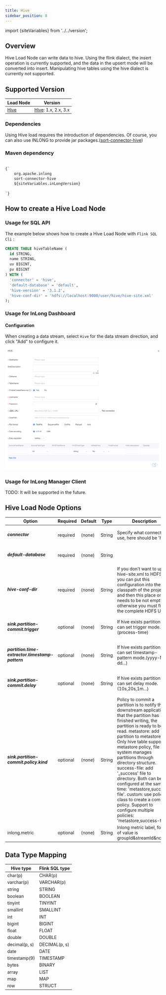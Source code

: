 ```yaml
---
title: Hive
sidebar_position: 8
---
```


import {siteVariables} from '../../version';

## Overview
Hive Load Node can write data to hive. Using the flink dialect, the insert operation is currently supported, and the data in the upsert mode will be converted into insert.
Manipulating hive tables using the hive dialect is currently not supported.

## Supported Version

| Load Node                           | Version                                            | 
|-------------------------------------|----------------------------------------------------|
| [Hive](./hive.md) | [Hive](https://nightlies.apache.org/flink/flink-docs-master/docs/connectors/table/hive/overview/#supported-hive-versions): 1.x, 2.x, 3.x |

### Dependencies

Using Hive load requires the introduction of dependencies.
Of course, you can also use INLONG to provide jar packages.([sort-connector-hive](https://inlong.apache.org/download/))

### Maven dependency

<pre><code parentName="pre">
{`<dependency>
    <groupId>org.apache.inlong</groupId>
    <artifactId>sort-connector-hive</artifactId>
    <version>${siteVariables.inLongVersion}</version>
</dependency>
`}
</code></pre>
## How to create a Hive Load Node

### Usage for SQL API

The example below shows how to create a Hive Load Node with `Flink SQL Cli` :

```sql
CREATE TABLE hiveTableName (
  id STRING,
  name STRING,
  uv BIGINT,
  pv BIGINT
) WITH (
  'connector' = 'hive',
  'default-database' = 'default',
  'hive-version' = '3.1.2',
  'hive-conf-dir' = 'hdfs://localhost:9000/user/hive/hive-site.xml'
);
```
### Usage for InLong Dashboard

#### Configuration
When creating a data stream, select `Hive` for the data stream direction, and click "Add" to configure it.

![Hive Configuration](img/hive.png)

### Usage for InLong Manager Client

TODO: It will be supported in the future.

## Hive Load Node Options
<table class="table table-bordered">
    <thead>
      <tr>
        <th class="text-left" style={{width: '25%'}}>Option</th>
        <th class="text-center" style={{width: '8%'}}>Required</th>
        <th class="text-center" style={{width: '7%'}}>Default</th>
        <th class="text-center" style={{width: '10%'}}>Type</th>
        <th class="text-center" style={{width: '50%'}}>Description</th>
      </tr>
    </thead>
    <tbody>
    <tr>
        <td><h5>connector</h5></td>
        <td>required</td>
        <td style={{wordWrap: 'break-word'}}>(none)</td>
        <td>String</td>
        <td>Specify what connector to use, here should be 'hive'.</td>
    </tr>
    <tr>
      <td><h5>default-database</h5></td>
      <td>required</td>
      <td style={{wordWrap: 'break-word'}}>(none)</td>
      <td>String</td>
      <td></td>
    </tr>
    <tr>
      <td><h5>hive-conf-dir</h5></td>
      <td>required</td>
      <td style={{wordWrap: 'break-word'}}>(none)</td>
      <td>String</td>
      <td>If you don't want to upload hive-site.xml to HDFS, 
      you can put this configuration into the classpath of the project,
      and then this place only needs to be not empty, 
      otherwise you must fill in the complete HDFS URL.</td>
    </tr>
    <tr>
      <td><h5>sink.partition-commit.trigger</h5></td>
      <td>optional</td>
      <td style={{wordWrap: 'break-word'}}>(none)</td>
      <td>String</td>
      <td>If hive exists partition you can set trigger mode.(process-time)</td>
    </tr>
    <tr>
      <td><h5>partition.time-extractor.timestamp-pattern</h5></td>
      <td>optional</td>
      <td style={{wordWrap: 'break-word'}}>(none)</td>
      <td>String</td>
      <td>If hive exists partition you can set timestamp-pattern mode.(yyyy-MM-dd...)</td>
    </tr>
    <tr>
      <td><h5>sink.partition-commit.delay</h5></td>
      <td>optional</td>
      <td style={{wordWrap: 'break-word'}}>(none)</td>
      <td>String</td>
      <td>If hive exists partition you can set delay  mode.(10s,20s,1m...)</td>
    </tr>
    <tr>
      <td><h5>sink.partition-commit.policy.kind</h5></td>
      <td>optional</td>
      <td style={{wordWrap: 'break-word'}}>(none)</td>
      <td>String</td>
      <td>Policy to commit a partition is to notify the downstream application that the partition has finished writing, 
      the partition is ready to be read. metastore: add partition to metastore. 
      Only hive table supports metastore policy, file system manages partitions through directory structure.
      success-file: add '_success' file to directory. Both can be configured at the same time: 'metastore,success-file'.
      custom: use policy class to create a commit policy.
      Support to configure multiple policies: 'metastore,success-file'.</td>
    </tr>
    <tr>
      <td>inlong.metric</td>
      <td>optional</td>
      <td style={{wordWrap: 'break-word'}}>(none)</td>
      <td>String</td>
      <td>Inlong metric label, format of value is groupId&streamId&nodeId.</td> 
    </tr>
    </tbody>
</table>

## Data Type Mapping
<div class="wy-table-responsive">
<table class="colwidths-auto docutils">
    <thead>
      <tr>
        <th class="text-left">Hive type</th>
        <th class="text-left">Flink SQL type</th>
      </tr>
    </thead>
    <tbody>
    <tr>
      <td>char(p)</td>
      <td>CHAR(p)</td>
    </tr>
    <tr>
      <td>varchar(p)</td>
      <td>VARCHAR(p)</td>
    </tr>
    <tr>
      <td>string</td>
      <td>STRING</td>
    </tr>
    <tr>
      <td>boolean</td>
      <td>BOOLEAN</td>
    </tr>
    <tr>
      <td>tinyint</td>
      <td>TINYINT</td>
    </tr>     
    <tr>
      <td>smallint</td>
      <td>SMALLINT</td>
    </tr>    
   <tr>
      <td>int</td>
      <td>INT</td>
    </tr>
    <tr>
      <td>bigint</td>
      <td>BIGINT</td>
    </tr>
    <tr>
      <td>float</td>
      <td>FLOAT</td>
    </tr>
    <tr>
      <td>double</td>
      <td>DOUBLE</td>
    </tr>
    <tr>
      <td>decimal(p, s)</td>
      <td>DECIMAL(p, s)</td>
    </tr>
    <tr>
      <td>date</td>
      <td>DATE</td>
    </tr>
    <tr>
      <td>timestamp(9)</td>
      <td>TIMESTAMP</td>
    </tr>
    <tr>
      <td>bytes</td>
      <td>BINARY</td>
    </tr>   
    <tr>
      <td>array</td>
      <td>LIST</td>
    </tr>
    <tr>
      <td>map</td>
      <td>MAP</td>
    </tr>
    <tr>
      <td>row</td>
      <td>STRUCT</td>
    </tr>       
    </tbody>
</table>
</div>
